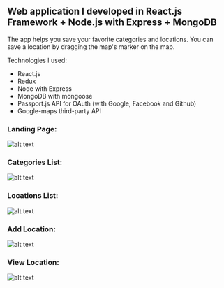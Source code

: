 ## Web application I developed in React.js Framework + Node.js with Express + MongoDB

The app helps you save your favorite categories and locations.
You can save a location by dragging the map's marker on the map.

Technologies I used:
- React.js
- Redux
- Node with Express
- MongoDB with mongoose
- Passport.js API for OAuth (with Google, Facebook and Github)
- Google-maps third-party API

### Landing Page:
![alt text](https://imgur.com/S3ZA5iw.png)

### Categories List:
![alt text](https://imgur.com/9uIAxxH.png)

### Locations List:
![alt text](https://imgur.com/MIwfhh6.png)

### Add Location:
![alt text](https://i.imgur.com/EisPdrF.png)

### View Location:
![alt text](https://imgur.com/fH8glMW.png)



